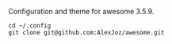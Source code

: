 Configuration and theme for awesome 3.5.9.

```
cd ~/.config
git clone git@github.com:AlexJoz/awesome.git
```
